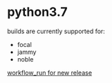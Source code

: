 python3.7
=========

builds are currently supported for:
- focal
- jammy
- noble

[workflow_run for new release](https://github.com/deadsnakes/python3.7/actions/workflows/main.yml)
